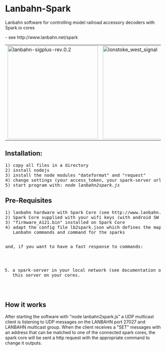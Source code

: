 Lanbahn-Spark
=============

<p>Lanbahn software for controlling model railroad accessory decoders with Spark.io cores</p>
<p> - see http://www.lanbahn.net/spark </p>

<table border="0"><tr><td>
<a href="http://www.lanbahn.net/spark" target="_blank"><img src="http://www.lanbahn.net/wp-content/uploads/2014/12/lanbahn-sigplus-rev.0.21-292x300.png" alt="lanbahn-sigplus-rev.0.2" width="292" height="300" /></a></td><td>
<a href="http://www.lanbahn.net/spark" target="_blank"><img src="http://www.lanbahn.net/wp-content/uploads/2014/12/lonstoke_west_signal-227x300.png" alt="lonstoke_west_signal" width="227" height="300" /></a></td></tr></table>


<h2>Installation:</h2>
<pre>1) copy all files in a directory
2) install nodejs 
3) install the node modules "dateformat" and "request" 
4) change settings (your access_token, your spark-server url) in sparkconfig.js
5) start program with: <i>node lanbahn2spark.js</i>
</pre>

<h2>Pre-Requisites</h2>
<pre>1) lanbahn hardware with Spark Core (see http://www.lanbahn.net/spark )
2) Spark Core supplied with your wifi keys (with android SW on spark.io site)
3) "firmware_A121.bin" installed on Spark Core
4) adapt the config file lb2spark.json which defines the mappings between 
   Lanbahn commands and command for the sparks

and, if you want to have a fast response to commands: 

5) a spark-server in your local network (see documentation on http://docs.spark.io/ )
   and the keys of this server on your cores.
</pre>

<h2>How it works</h2>
<p>After starting the software with "node lanbahn2spark.js" a UDP multicast client 
is listening to UDP messages on the LANBAHN port 27027 and LANBAHN multicast group. 
When the client receives a "SET" messages with an address that can be matched to one 
of the connected spark cores, the spark core will be sent a http request with the 
appropriate command to change it outputs. </p>
